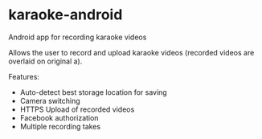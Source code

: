 # karaoke-android
Android app for recording karaoke videos

Allows the user to record and upload karaoke videos (recorded videos are overlaid on original a).

Features:
* Auto-detect best storage location for saving
* Camera switching
* HTTPS Upload of recorded videos
* Facebook authorization
* Multiple recording takes
